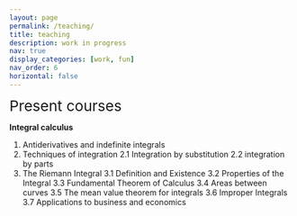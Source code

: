 ```yaml
---
layout: page
permalink: /teaching/
title: teaching
description: work in progress
nav: true
display_categories: [work, fun]
nav_order: 6
horizontal: false
---
```


<span style="font-size: 26px">Present courses</span> 

<strong>Integral calculus</strong> 

1. Antiderivatives and indefinite integrals
2. Techniques of integration
    2.1 Integration by substitution
    2.2 integration by parts
3. The Riemann Integral
     3.1 Definition and Existence
     3.2 Properties of the Integral
     3.3 Fundamental Theorem of Calculus
     3.4 Areas between curves
     3.5 The mean value theorem for integrals
     3.6 Improper Integrals
     3.7 Applications to business and economics
